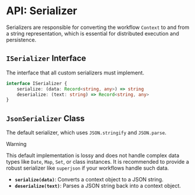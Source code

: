 # API: Serializer

Serializers are responsible for converting the workflow `Context` to and from a string representation, which is essential for distributed execution and persistence.

## `ISerializer` Interface

The interface that all custom serializers must implement.

```typescript
interface ISerializer {
	serialize: (data: Record<string, any>) => string
	deserialize: (text: string) => Record<string, any>
}
```

## `JsonSerializer` Class

The default serializer, which uses `JSON.stringify` and `JSON.parse`.

> [!WARNING]
> This default implementation is lossy and does not handle complex data types like `Date`, `Map`, `Set`, or class instances. It is recommended to provide a robust serializer like `superjson` if your workflows handle such data.

-   **`serialize(data)`**: Converts a context object to a JSON string.
-   **`deserialize(text)`**: Parses a JSON string back into a context object.
